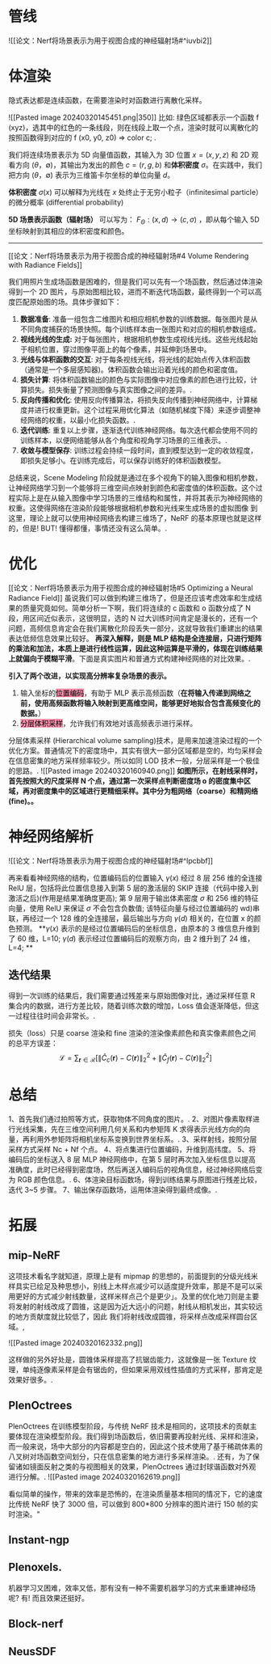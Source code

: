 # 管线

![[论文：Nerf将场景表示为用于视图合成的神经辐射场#^iuvbi2]]


# 体渲染

隐式表达都是连续函数，在需要渲染时对函数进行离散化采样。

![[Pasted image 20240320145451.png|350]]
比如: 绿色区域都表示一个函数 f (xyz)，选其中的红色的一条线段，则在线段上取一个点，渲染时就可以离散化的按照函数得到对应的 f (x0, y0, z0) => color c; .


我们将连续场景表示为 5D 向量值函数，其输入为 3D 位置 $x=(x,y,z)$ 和 2D 观看方向 $(θ，∅)$，其输出为发出的颜色 $c=(r,g,b)$ 和**体积密度** $σ$。在实践中，我们把方向 $(θ，∅)$ 表示为三维笛卡尔坐标的单位向量 $d$。

**体积密度** $σ(x)$ 可以解释为光线在 $x$ 处终止于无穷小粒子（infinitesimal particle）的微分概率 (differential probability)

**5D 场景表示函数（辐射场）** 可以写为： $F_Θ:(x, d)→(c, σ)$ ，即从每个输入 5D 坐标映射到其相应的体积密度和颜色。



---
[[论文：Nerf将场景表示为用于视图合成的神经辐射场#4 Volume Rendering with Radiance Fields]] 

我们用照片生成场函数是困难的，但是我们可以先有一个场函数，然后通过体渲染得到一个 2D 图片，与原始图相比较，进而不断迭代场函数，最终得到一个可以高度匹配原始图的场。具体步骤如下：
1. **数据准备**: 准备一组包含二维图片和相应相机参数的训练数据。每张图片是从不同角度捕获的场景快照。每个训练样本由一张图片和对应的相机参数组成。 
2. **视线光线的生成:** 对于每张图片，根据相机参数生成视线光线。这些光线起始于相机位置，穿过图像平面上的每个像素，并延伸到场景中。
3. **光线与体积函数的交互**: 对于每条视线光线，将光线的起始点传入体积函数（通常是一个多层感知器)。体积函数会输出沿着光线的颜色和密度值。
4. **损失计算**: 将体积函数输出的颜色与实际图像中对应像素的颜色进行比较，计算损失。损失衡量了预测图像与真实图像之间的差异。.
5. **反向传播和优化**: 使用反向传播算法，将损失反向传播到神经网络中，计算梯度并进行权重更新。这个过程采用优化算法（如随机梯度下降）来逐步调整神经网络的权重，以最小化损失函数。.
6. **迭代训练**: 重复以上步骤，逐渐迭代训练神经网络。每次迭代都会使用不同的训练样本，以便网络能够从各个角度和视角学习场景的三维表示。.
7. **收敛与模型保存**: 训练过程会持续一段时间，直到模型达到一定的收敛程度，即损失足够小。在训练完成后，可以保存训练好的体积函数模型。

总结来说，Scene Modeling 阶段就是通过在多个视角下的输入图像和相机参数，让神经网络学习到一个能够将三维空间点映射到颜色和密度值的体积函数。这个过程实际上是在从输入图像中学习场景的三维结构和属性，并将其表示为神经网络的权重。这使得网络在渲染阶段能够根据相机参数和光线来生成场景的虚拟图像
到这里，理论上就可以使用神经网络去构建三维场了，NeRF 的基本原理也就是这样的，但是! BUT! 懂得都懂，事情还没有这么简单。.

# 优化
[[论文：Nerf将场景表示为用于视图合成的神经辐射场#5 Optimizing a Neural Radiance Field]]
虽说我们可以做到构建三维场了，但是还应该考虑效率和生成结果的质量究竟如何。简单分析一下啊，我们将连续的 c 函数和 o 函数分成了 N 段，用区间近似表示，这很明显，选的 N 过大训练时间肯定是漫长的，还有一个问题，高频信息肯定会在我们离散化阶段丢失一部分，这就导致我们重建出的结果表达低频信息效果比较好。
**再深入解释，则是 MLP 结构是全连接层，只进行矩阵的乘法和加法，本质上是进行线性运算，因此这种运算是平滑的，体现在训练结果上就偏向于模糊平滑**。下面是真实图片和普通方式构建神经网络的对比效果。.

**引入了两个改进，以实现高分辨率复杂场景的表示。**
1. 输入坐标的<mark style="background: #FF5582A6;">位置编码</mark>，有助于 MLP 表示高频函数（**在将输入传递到网络之前，使用高频函数将输入映射到更高维空间，能够更好地拟合包含高频变化的数据。**）
2. <mark style="background: #FF5582A6;">分层体积采样</mark>，允许我们有效地对该高频表示进行采样。

分层体素采样 (Hierarchical volume sampling)技术，是用来加速渲染过程的一个优化方案。普通情况下的密度场中，其实有很大一部分区域都是空的，均匀采样会在信息密集的地方采样频率较少。所以如同 LOD 技术一般，分层采样是一个极佳的思路。.
![[Pasted image 20240320160940.png]]
**如图所示，在射线采样时，首先按照大的尺度采样 N 个点，通过第一次采样点判断密度场 o 的密度集中区域，再对密度集中的区域进行更精细采样。其中分为粗网络（coarse）和精网络 (fine)。。**


# 神经网络解析
![[论文：Nerf将场景表示为用于视图合成的神经辐射场#^lpcbbf]]


再来看看神经网络的结构，位置编码后的位置输入 $\gamma(x)$ 经过 8 层 256 维的全连接 RelU 层，包括将此位置信息接入到第 5 层的激活层的 SKIP 连接（代码中接入到激活之后)(作用是结果准确度更高); 第 9 层用于输出体素密度  $\sigma$  和 256 维的特征向量，使用 RelU 来保证 $\sigma$ 不会包含负数值; 该特征向量与经过位置编码的 wd)串联，再经过一个 128 维的全连接层，最后输出与方向  $\gamma(d)$  相关的，在位置 x 的颜色预测。 **$\gamma(x)$ 表示的是经过位置编码后的坐标信息，由原本的 3 维信息升维到了 60 维，L=10;  $\gamma(d)$ 表示经过位置编码后的观察方向，由 2 维升到了 24 维，L=4; **


## 迭代结果
得到一次训练的结果后，我们需要通过残差来与原始图像对比，通过采样任意 R 集合内的数据，进行方差比较，随着训练次数的增加，Loss 值会逐渐降低，但这一过程往往时间会非常长。.

损失（loss）只是 coarse 渲染和 fine 渲染的渲染像素颜色和真实像素颜色之间的总平方误差： 
$$
\mathcal L=\sum_{\mathbf{r}\in\mathcal{R}}\left[\left\lVert\hat{C}_{c}(\mathbf{r})-C(\mathbf{r})\right\rVert_{2}^{2}+\left\lVert\hat{C}_{f}(\mathbf{r})-C(\mathbf{r})\right\rVert_{2}^{2}\right]\tag{6}
$$

# 总结
1、首先我们通过拍照等方式，获取物体不同角度的图片。.
2、对图片像素取样进行光线采集，先在三维空间利用几何关系和内参矩阵 K 求得表示光线方向的向量，再利用外参矩阵将相机坐标系变换到世界坐标系。.
3、采样射线，按照分层采样方式采样 Nc + Nf 个点。
4、将点集进行位置编码，升维到高纬度。
5、将编码后的坐标送入 8 层 MLP 神经网络中，在第 5 层时再次加入坐标信息以提高准确度，此时已经得到密度场，然后再送入编码后的视角信息，经过神经网络后变为 RGB 颜色信息。.
6、体渲染目标函数场，得到训练结果与原图进行残差比较，迭代 3~5 步骤。
7、输出保存函数场，运用体渲染得到最终成像。.

# 拓展
## mip-NeRF
这项技术看名字就知道，原理上是有 mipmap 的思想的，前面提到的分级光线米样具实已绘足及种思想小，别线上木样点减少可以适度提升效率，那是不是可以采用更好的方式减少射线数量，这样米样点己个是更少」。及里的优化地刀则是主要将发射的射线改成了圆锥，这是因为近大远小的问题，射线从相机发出，其实较远的地方贡献度就比较低了，因此
我们将射线改成圆锥，将采样点改成采样圆台区域。,

![[Pasted image 20240320162332.png]]


这样做的另外好处是，圆锥体采样提高了抗锯齿能力，这就像是一张 Texture 纹理，单纯逐像素采样是会有锯齿的，但如果采用双线性插值的方式采样，那肯定是效果好很多。.

## PlenOctrees

PlenOctrees 在训练模型阶段，与传统 NeRF 技术是相同的，这项技术的贡献主要体现在渲染模型阶段。我们得到场函数后，依旧需要再投射光线、采样和渲染，而一般来说，场中大部分的内容都是空白的，因此这个技术使用了基于稀疏体素的八叉树对场函数空间划分，只在信息密集的地方进行多采样渲染。.
还有，为了保留诸如镜面反射之类的与视图相关的效果，PlenOctrees 通过封球谐函数对外观进行分解。.
![[Pasted image 20240320162619.png]]

看似简单的操作，带来的效率是恐怖的，在渲染质量基本相同的情况下，它的速度比传统 NeRF 快了 3000 倍，可以做到 800*800 分辨率的图片进行 150 帧的实时渲染。"
## Instant-ngp
## Plenoxels.
机器学习又困难，效率又低，那有没有一种不需要机器学习的方式来重建神经场呢? 有! 而且效果还挺好。
## Block-nerf

## NeusSDF

